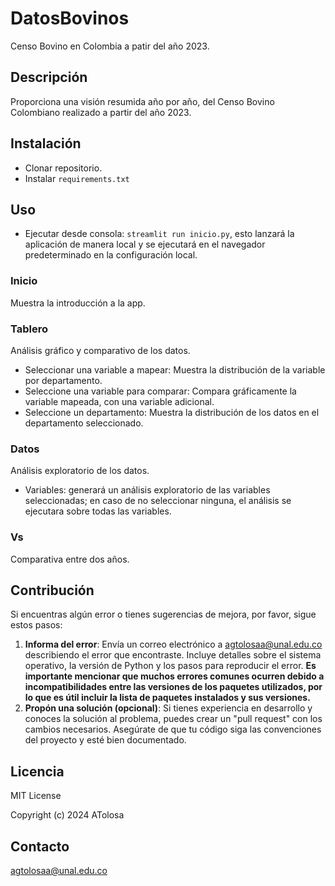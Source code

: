# DatosBovinos
Censo Bovino en Colombia a patir del año 2023.

## Descripción
Proporciona una visión resumida año por año, del Censo Bovino Colombiano realizado a partir del año 2023.

## Instalación
- Clonar repositorio.
- Instalar ```requirements.txt```

## Uso
- Ejecutar desde consola: ```streamlit run inicio.py```, esto lanzará la aplicación de manera local y se ejecutará en el navegador predeterminado en la configuración local.
### Inicio
Muestra la introducción a la app.
### Tablero
Análisis gráfico y comparativo de los datos.
- Seleccionar una variable a mapear: Muestra la distribución de la variable por departamento.
- Seleccione una variable para comparar: Compara gráficamente la variable mapeada, con una variable adicional.
- Seleccione un departamento: Muestra la distribución de los datos en el departamento seleccionado.
### Datos
Análisis exploratorio de los datos.
- Variables: generará un análisis exploratorio de las variables seleccionadas; en caso de no seleccionar ninguna, el análisis se ejecutara sobre todas las variables.
### Vs
Comparativa entre dos años.

## Contribución
Si encuentras algún error o tienes sugerencias de mejora, por favor, sigue estos pasos:

1.  **Informa del error**: Envía un correo electrónico a agtolosaa@unal.edu.co describiendo el error que encontraste. Incluye detalles sobre el sistema operativo, la versión de Python y los pasos para reproducir el error. **Es importante mencionar que muchos errores comunes ocurren debido a incompatibilidades entre las versiones de los paquetes utilizados, por lo que es útil incluir la lista de paquetes instalados y sus versiones.**
2.  **Propón una solución (opcional)**: Si tienes experiencia en desarrollo y conoces la solución al problema, puedes crear un "pull request" con los cambios necesarios. Asegúrate de que tu código siga las convenciones del proyecto y esté bien documentado.

## Licencia
MIT License

Copyright (c) 2024 ATolosa

## Contacto
agtolosaa@unal.edu.co
